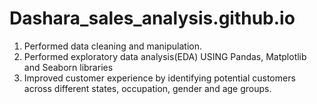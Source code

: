 # Dashara_sales_analysis.github.io
1. Performed data cleaning and manipulation.
2.  Performed exploratory data analysis(EDA) USING Pandas, Matplotlib and Seaborn libraries
3. Improved customer experience by identifying potential customers across different states, occupation, gender and age
   groups.
